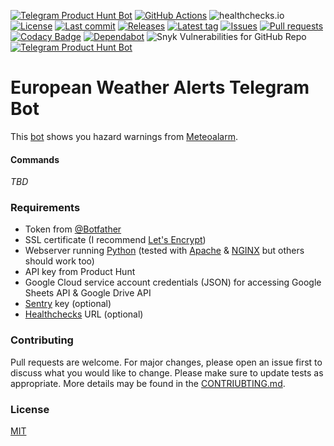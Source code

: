 [![Telegram Product Hunt Bot](https://img.shields.io/badge/Telegram-Bot-blue?logo=telegram)](https://t.me/EuropeanWeatherAlertsBot)
[![GitHub Actions](https://github.com/Crazy-Marvin/EuropeanWeatherAlertsTelegramBot/actions/workflows/ci.yml/badge.svg)](https://github.com/Crazy-Marvin/ProductHuntTelegramBot/actions/workflows/ci.yml)
![healthchecks.io](https://healthchecks.io/badge/396c7d03-faf7-4562-9f83-1194d0/n-TwoPva-2/ProductHunt.shields)
[![License](https://img.shields.io/github/license/Crazy-Marvin/EuropeanWeatherAlertsTelegramBot)](https://github.com/Crazy-Marvin/ProductHuntTelegramBott/blob/trunk/LICENSE)
[![Last commit](https://img.shields.io/github/last-commit/Crazy-Marvin/EuropeanWeatherAlertsTelegramBot.svg?style=flat)](https://github.com/Crazy-Marvin/ProductHuntTelegramBot/commits)
[![Releases](https://img.shields.io/github/downloads/Crazy-Marvin/EuropeanWeatherAlertsTelegramBot/total.svg?style=flat)](https://github.com/Crazy-Marvin/ProductHuntTelegramBot/releases)
[![Latest tag](https://img.shields.io/github/tag/Crazy-Marvin/EuropeanWeatherAlertsTelegramBot.svg?style=flat)](https://github.com/Crazy-Marvin/ProductHuntTelegramBot/tags)
[![Issues](https://img.shields.io/github/issues/Crazy-Marvin/ProductHuntTelegramBot.svg?style=flat)](https://github.com/Crazy-Marvin/EuropeanWeatherAlertsTelegramBot/issues)
[![Pull requests](https://img.shields.io/github/issues-pr/Crazy-Marvin/EuropeanWeatherAlertsTelegramBot.svg?style=flat)](https://github.com/Crazy-Marvin/ProductHuntTelegramBot/pulls)
[![Codacy Badge](https://app.codacy.com/project/badge/Grade/d6eb9ee5488548dca0536ecd93e16ae0)](https://www.codacy.com/gh/Crazy-Marvin/EuropeanWeatherAlertsTelegramBot/dashboard?utm_source=github.com&amp;utm_medium=referral&amp;utm_content=Crazy-Marvin/ProductHuntTelegramBot&amp;utm_campaign=Badge_Grade)
[![Dependabot](https://badgen.net/badge/icon/dependabot?icon=dependabot&label)](https://python.org/)
![Snyk Vulnerabilities for GitHub Repo](https://img.shields.io/snyk/vulnerabilities/github/Crazy-Marvin/EuropeanWeatherAlertsTelegramBot)
[![Telegram Product Hunt Bot](https://img.shields.io/badge/Python-yellow?logo=python)](https://t.me/EuropeanWeatherAlertsTelegramBot)

# European Weather Alerts Telegram Bot

This [bot](http://t.me/EuropeanWeatherAlertsBot) shows you hazard warnings from [Meteoalarm](https://meteoalarm.org/en/). 

#### Commands

_TBD_    

### Requirements

- Token from [@Botfather](https://telegram.me/botfather)
- SSL certificate (I recommend [Let's Encrypt](https://letsencrypt.org/))
- Webserver running [Python](https://www.python.org) (tested with [Apache](https://httpd.apache.org/) & [NGINX](https://www.nginx.com/) but others should work too)
- API key from Product Hunt
- Google Cloud service account credentials (JSON) for accessing Google Sheets API & Google Drive API
- [Sentry](https://docs.sentry.io/platforms/python/) key (optional)
- [Healthchecks](https://healthchecks.io/#php) URL (optional)

### Contributing

Pull requests are welcome. For major changes, please open an issue first to discuss what you would like to change.
Please make sure to update tests as appropriate.
More details may be found in the [CONTRIUBTING.md](https://github.com/Crazy-Marvin/ProductHuntTelegramBot/tree/trunk/.github/CONTRIBUTING.md).

### License

[MIT](https://choosealicense.com/licenses/mit/)
